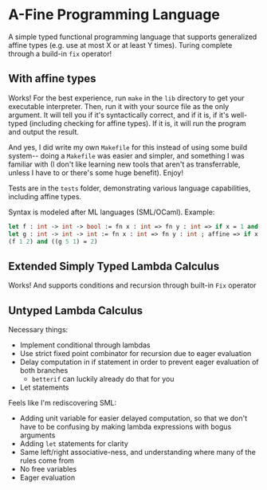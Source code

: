 # A-Fine Programming Language
A simple typed functional programming language that supports generalized affine types (e.g. use at most X or at least Y times). Turing complete through a build-in `fix` operator!

## With affine types
Works! For the best experience, run `make` in the `lib` directory to get your executable interpreter. Then, run it with your source file as the only argument. It will tell you if it's syntactically correct, and if it is, if it's well-typed (including checking for affine types). If it is, it will run the program and output the result. 

And yes, I did write my own `Makefile` for this instead of using some build system-- doing a `Makefile` was easier and simpler, and something I was familiar with (I don't like learning new tools that aren't as transferrable, unless I have to or there's some huge benefit). Enjoy!

Tests are in the `tests` folder, demonstrating various language capabilities, including affine types. 

Syntax is modeled after ML languages (SML/OCaml). Example:

```ocaml
let f : int -> int -> bool := fn x : int => fn y : int => if x = 1 and y = 2 then true else false in
let g : int -> int -> int := fn x : int => fn y : int ; affine => if x = 5 then y + 1 else y + 2 in
(f 1 2) and ((g 5 1) = 2)
```

## Extended Simply Typed Lambda Calculus
Works! And supports conditions and recursion through built-in `Fix` operator

## Untyped Lambda Calculus
Necessary things:
* Implement conditional through lambdas
* Use strict fixed point combinator for recursion due to eager evaluation
* Delay computation in if statement in order to prevent eager evaluation of both branches
    * `betterif` can luckily already do that for you
* Let statements

Feels like I'm rediscovering SML:
* Adding unit variable for easier delayed computation, so that we don't have to be confusing by making lambda expressions with bogus arguments
* Adding `let` statements for clarity
* Same left/right associative-ness, and understanding where many of the rules come from
* No free variables
* Eager evaluation

